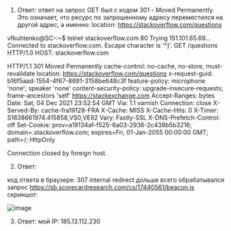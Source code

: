 1. Ответ: ответ на запрос GET был с кодом 301 - Moved Permanently. Это означает, что ресурс по запрошенному адресу переместился на другой адрес, а именно: location: https://stackoverflow.com/questions


vfkuhtenko@SC-:~$ telnet stackoverflow.com 80
Trying 151.101.65.69...
Connected to stackoverflow.com.
Escape character is '^]'.
GET /questions HTTP/1.0
HOST: stackoverflow.com

HTTP/1.1 301 Moved Permanently
cache-control: no-cache, no-store, must-revalidate
location: https://stackoverflow.com/questions
x-request-guid: b16f5aad-1554-4f67-8691-3158be648c3f
feature-policy: microphone 'none'; speaker 'none'
content-security-policy: upgrade-insecure-requests; frame-ancestors 'self' https://stackexchange.com
Accept-Ranges: bytes
Date: Sat, 04 Dec 2021 23:52:54 GMT
Via: 1.1 varnish
Connection: close
X-Served-By: cache-fra19128-FRA
X-Cache: MISS
X-Cache-Hits: 0
X-Timer: S1638661974.415858,VS0,VE92
Vary: Fastly-SSL
X-DNS-Prefetch-Control: off
Set-Cookie: prov=a19134af-f525-6a03-2936-2c438b5b3216; domain=.stackoverflow.com; expires=Fri, 01-Jan-2055 00:00:00 GMT; path=/; HttpOnly

Connection closed by foreign host.


2. Ответ: 

код ответа в браузере: 307 internal redirect
дольше всего обрабатывался запрос https://sb.scorecardresearch.com/cs/17440561/beacon.js
скриншот:

![image](https://user-images.githubusercontent.com/60869933/144728394-08c1ce2f-26fd-420d-9cb7-0ca35348dca3.png)



3. Ответ: мой IP: 185.13.112.230


